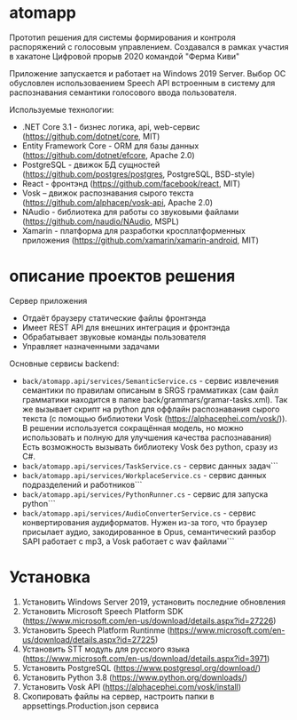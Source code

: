 # atomapp

Прототип решения для системы формирования и контроля распоряжений с голосовым управлением.
Создавался в рамках участия в хакатоне Цифровой прорыв 2020 командой "Ферма Киви"

Приложение запускается и работает на Windows 2019 Server. Выбор ОС обусловлен использоваением Speech API встроенным в систему для распознавания семантики голосового ввода пользователя.

Используемые технологии:

 - .NET Core 3.1 - бизнес логика, api, web-сервис (https://github.com/dotnet/core, MIT)
 - Entity Framework Core - ORM для базы данных (https://github.com/dotnet/efcore, Apache 2.0)
 - PostgreSQL - движок БД сущностей (https://github.com/postgres/postgres, PostgreSQL, BSD-style)
 - React - фронтэнд (https://github.com/facebook/react, MIT)
 - Vosk – движок распознавания сырого текста (https://github.com/alphacep/vosk-api, Apache 2.0)
 - NAudio - библиотека для работы со звуковыми файлами (https://github.com/naudio/NAudio, MSPL)
 - Xamarin - платформа для разработки кросплатформенных приложения (https://github.com/xamarin/xamarin-android, MIT)
 
# описание проектов решения
Сервер приложения
 - Отдаёт браузеру статические файлы фронтэнда
 - Имеет REST API для внешних интеграция и фронтэнда
 - Обрабатывает звуковые команды пользователя
 - Управляет назначенными задачами
 
Основные сервисы backend:
* ```back/atomapp.api/services/SemanticService.cs``` - сервис извлечения семантики по правилам описаным в SRGS грамматиках (сам файл грамматики находится в папке back/grammars/gramar-tasks.xml). Так же вызывает скрипт на python для оффлайн распознавания сырого текста (с помощью библиотеки Vosk (https://alphacephei.com/vosk/)). В решении используется сокращённая модель, но можно использовать и полную для улучшения качества распознавания)
Есть возможность вызывать библиотеку Vosk без python, сразу из C#.
* ```back/atomapp.api/services/TaskService.cs``` - сервис данных задач```
* ```back/atomapp.api/services/WorkplaceService.cs``` - сервис данных подразделений и работников```
* ```back/atomapp.api/services/PythonRunner.cs``` - сервис для запуска python```
* ```back/atomapp.api/services/AudioConverterService.cs``` - сервис конвертирования аудиформатов. Нужен из-за того, что браузер присылает аудио, закодированное в Opus, семантический разбор SAPI работает с mp3, а Vosk работает с wav файлами```

# Установка
1. Установить Windows Server 2019, установить последние обновления
2. Установить Microsoft Speech Platform SDK (https://www.microsoft.com/en-us/download/details.aspx?id=27226)
3. Установить Speech Platform Runtinme (https://www.microsoft.com/en-us/download/details.aspx?id=27225)
4. Установить STT модуль для русского языка (https://www.microsoft.com/en-us/download/details.aspx?id=3971)
5. Установить PostgreSQL (https://www.postgresql.org/download/)
6. Установить Python 3.8 (https://www.python.org/downloads/)
7. Установить Vosk API (https://alphacephei.com/vosk/install)
8. Скопировать файлы на сервер, настроить папки в appsettings.Production.json сервиса

